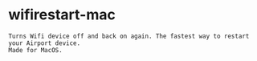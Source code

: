 # wifirestart-mac
```
Turns Wifi device off and back on again. The fastest way to restart your Airport device. 
Made for MacOS.
```
